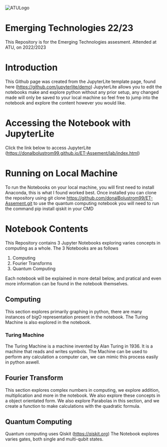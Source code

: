 ![ATULogo](https://user-images.githubusercontent.com/78157530/211163527-5fa63c5d-64df-4c5f-b42d-aa3467ceec39.png)
# Emerging Technologies 22/23
This Repository is for the Emerging Technologies assesment. Attended at ATU, on 2022/2023

# Introduction
This Github page was created from the JupyterLite template page, found here (https://github.com/jupyterlite/demo)
JupyterLite allows you to edit the notebooks make and explore python without any prior setup, any changed made will only be saved to your local machine so feel free to jump into the notebook and explore the content however you would like.

# Accessing the Notebook with JupyterLite
Click the link below to access JupyterLite <br>
(https://donalbolustrom99.github.io/ET-Assement/lab/index.html)

# Running on Local Machine
To run the Notebooks on your local machine, you will first need to install Anaconda, this is what I found worked best. Once installed you can clone the repository using
git clone https://github.com/donalBolustrom99/ET-Assement.git
to use the quantum computing notebook you will need to run the command pip install qiskit in your CMD

# Notebook Contents
This Repository contains 3 Jupyter Notebooks exploring varies concepts in computing as a whole.
The 3 Notebooks are as follows

1. Computing
2. Fourier Transforms
3. Quantum Computing

Each notebook will be explained in more detail below, and pratical and even more information can be found in the notebook themselves.

## Computing
This section explores primarily graphing in python, there are many instances of bigO representation present in the notebook. The Turing Machine is also explored in the notebook. 
### Turing Machine 
The Turing Machine is a machine invented by Alan Turing in 1936. It is a machine that reads and writes symbols. The Machine can be used to perform any calculation a computer can, we can mimic this process easily in python aswell.

## Fourier Transform
This section explores complex numbers in computing, we explore addition, multiplication and more in the notebook. We also explore these concepts in a object orientated form.
We also explore Parabolas in this section, and we create a function to make calculations with the quadratic formula.

## Quantum Computing
Quantum computing uses Qiskit (https://qiskit.org)
The Notebook explores varies gates, both single and multi-qubit states.
